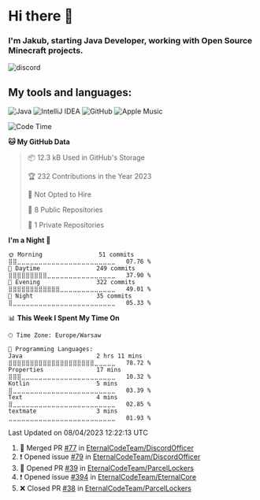 
# Hi there 👋

### I'm Jakub, starting Java Developer, working with Open Source Minecraft projects.


![discord](https://discord.c99.nl/widget/theme-2/533345209434767372.png)
## My tools and languages:
<img alt="Java" src="https://img.shields.io/badge/java-%23ED8B00.svg?style=for-the-badge&logo=java&logoColor=white"/> <img alt="IntelliJ IDEA" src="https://img.shields.io/badge/IntelliJIDEA-000000.svg?style=for-the-badge&logo=intellij-idea&logoColor=white"/> <img alt="GitHub" src="https://img.shields.io/badge/github-%23121011.svg?style=for-the-badge&logo=github&logoColor=white"/> <img alt="Apple Music" src="https://img.shields.io/badge/Apple_Music-9933CC?style=for-the-badge&logo=apple-music&logoColor=white" />

<!--START_SECTION:waka-->
![Code Time](http://img.shields.io/badge/Code%20Time-131%20hrs%2015%20mins-blue)

**🐱 My GitHub Data** 

> 📦 12.3 kB Used in GitHub's Storage 
 > 
> 🏆 232 Contributions in the Year 2023
 > 
> 🚫 Not Opted to Hire
 > 
> 📜 8 Public Repositories 
 > 
> 🔑 1 Private Repositories 
 > 
**I'm a Night 🦉** 

```text
🌞 Morning                51 commits          ⣿⣿⣀⣀⣀⣀⣀⣀⣀⣀⣀⣀⣀⣀⣀⣀⣀⣀⣀⣀⣀⣀⣀⣀⣀   07.76 % 
🌆 Daytime                249 commits         ⣿⣿⣿⣿⣿⣿⣿⣿⣿⣀⣀⣀⣀⣀⣀⣀⣀⣀⣀⣀⣀⣀⣀⣀⣀   37.90 % 
🌃 Evening                322 commits         ⣿⣿⣿⣿⣿⣿⣿⣿⣿⣿⣿⣿⣀⣀⣀⣀⣀⣀⣀⣀⣀⣀⣀⣀⣀   49.01 % 
🌙 Night                  35 commits          ⣿⣀⣀⣀⣀⣀⣀⣀⣀⣀⣀⣀⣀⣀⣀⣀⣀⣀⣀⣀⣀⣀⣀⣀⣀   05.33 % 
```


📊 **This Week I Spent My Time On** 

```text
🕑︎ Time Zone: Europe/Warsaw

💬 Programming Languages: 
Java                     2 hrs 11 mins       ⣿⣿⣿⣿⣿⣿⣿⣿⣿⣿⣿⣿⣿⣿⣿⣿⣿⣿⣿⣿⣀⣀⣀⣀⣀   78.72 % 
Properties               17 mins             ⣿⣿⣿⣀⣀⣀⣀⣀⣀⣀⣀⣀⣀⣀⣀⣀⣀⣀⣀⣀⣀⣀⣀⣀⣀   10.32 % 
Kotlin                   5 mins              ⣿⣀⣀⣀⣀⣀⣀⣀⣀⣀⣀⣀⣀⣀⣀⣀⣀⣀⣀⣀⣀⣀⣀⣀⣀   03.39 % 
Text                     4 mins              ⣿⣀⣀⣀⣀⣀⣀⣀⣀⣀⣀⣀⣀⣀⣀⣀⣀⣀⣀⣀⣀⣀⣀⣀⣀   02.85 % 
textmate                 3 mins              ⣀⣀⣀⣀⣀⣀⣀⣀⣀⣀⣀⣀⣀⣀⣀⣀⣀⣀⣀⣀⣀⣀⣀⣀⣀   01.93 % 
```


 Last Updated on 08/04/2023 12:22:13 UTC
<!--END_SECTION:waka-->

<!--START_SECTION:activity-->
1. 🎉 Merged PR [#77](https://github.com/EternalCodeTeam/DiscordOfficer/pull/77) in [EternalCodeTeam/DiscordOfficer](https://github.com/EternalCodeTeam/DiscordOfficer)
2. ❗️ Opened issue [#79](https://github.com/EternalCodeTeam/DiscordOfficer/issues/79) in [EternalCodeTeam/DiscordOfficer](https://github.com/EternalCodeTeam/DiscordOfficer)
3. 💪 Opened PR [#39](https://github.com/EternalCodeTeam/ParcelLockers/pull/39) in [EternalCodeTeam/ParcelLockers](https://github.com/EternalCodeTeam/ParcelLockers)
4. ❗️ Opened issue [#394](https://github.com/EternalCodeTeam/EternalCore/issues/394) in [EternalCodeTeam/EternalCore](https://github.com/EternalCodeTeam/EternalCore)
5. ❌ Closed PR [#38](https://github.com/EternalCodeTeam/ParcelLockers/pull/38) in [EternalCodeTeam/ParcelLockers](https://github.com/EternalCodeTeam/ParcelLockers)
<!--END_SECTION:activity-->
